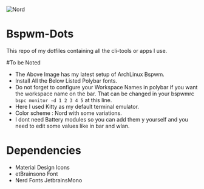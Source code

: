 ![Nord](https://user-images.githubusercontent.com/82205152/115105190-e0b95180-9f7a-11eb-83a4-8c2515d9432b.png)

# Bspwm-Dots 
This repo of my dotfiles containing all the cli-tools or apps I use. 

#To be Noted 
- The Above Image has my latest setup of ArchLinux Bspwm. 
- Install All the Below Listed Polybar fonts. 
- Do not forget to configure your Workspace Names in polybar if you want the workspace name on the bar. 
  That can be changed in your bspwmrc `bspc monitor -d 1 2 3 4 5` at this line. 
- Here I used Kitty as my default terminal emulator. 
- Color scheme : Nord with some variations. 
- I dont need Battery modules so you can add them y yourself and you need to edit some values like in bar and wlan. 

# Dependencies 
- Material Design Icons 
- etBrainsono Font
- Nerd Fonts JetbrainsMono 


